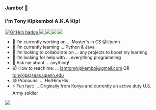 ### Jambo! 👋 


### I'm Tony Kipkemboi A.K.A Kip! 


<p align="left">
  <a href="https://github.com/tonykipkemboi?tab=followers">
    <img src="https://img.shields.io/github/followers/tonykipkemboi?label=followers&logo=GitHub&style=for-the-badge" alt="GitHub badge"/>
  </a>
  <a href="http://linkedin.com/in/tonykipkemboi">
    <img src="https://img.shields.io/badge/LinkedIn-tonykipkemboi-blue?logo=Linkedin&logoColor=blue&labelColor=black"/>
  </a>
  <a href="https://mail.google.com/mail">
    <img src="https://img.shields.io/badge/Gmail-iamtonykipkemboi%40gmail.com-red?logo=Gmail&logoColor=Red&labelColor=black"/>
  </a>
  <a href="https://wakatime.com/badge/github/tonykipkemboi/tonykipkemboi">
    <img src="https://wakatime.com/badge/github/tonykipkemboi/tonykipkemboi.svg"></a>
  <a href="http://twitter.com/Tonykip92">
    <img src="https://img.shields.io/twitter/follow/Tonykip92?label=Twitter&logo=twitter&style=for-the-badge"/>
  </a>
</p>



- 🔭 I’m currently working on ... Master's in CS @Upenn 
- 🌱 I’m currently learning ... Python & Java
- 👯 I’m looking to collaborate on ... any projects to boost my learning
- 🤔 I’m looking for help with ... everything programming
- 💬 Ask me about ... anything!
- 📫 How to reach me: ... iamtonykipkemboi@gmail.com OR tonykip@seas.upenn.edu
- 😄 Pronouns: ... He/Him/His
- ⚡ Fun fact: ... Originally from Kenya and currently an active duty U.S. Army soldier



<img src="https://github-readme-stats.vercel.app/api?username=tonykipkemboi&&show_icons=true&title_color=3498DB&icon_color=2ECC71&text_color=ffffff&bg_color=191919">





